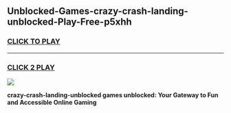 
## Unblocked-Games-crazy-crash-landing-unblocked-Play-Free-p5xhh
<h3>
<a href="https://premium76.site?title=crazy-crash-landing-unblocked&ref=09A">CLICK TO PLAY</a></h3>
<hr>

<h3>
<a href="https://premium76.site?title=crazy-crash-landing-unblocked&ref=09A">CLICK 2 PLAY</a>
  
</h3>

<a href="https://premium76.site?title=crazy-crash-landing-unblocked&ref=09A"><img src="https://clearcache.store/games.png"></a>


**crazy-crash-landing-unblocked games unblocked: Your Gateway to Fun and Accessible Online Gaming**
